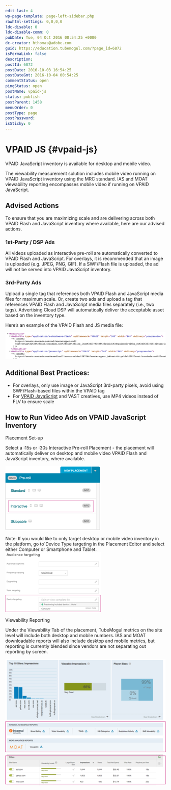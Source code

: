 ```yaml
---
edit-last: 4
wp-page-template: page-left-sidebar.php
rawhtml-settings: 0,0,0,0
ldc-disable: 0
ldc-disable-comm: 0
pubDate: Tue, 04 Oct 2016 00:54:25 +0000
dc-creator: hthomas@adobe.com
guid: https://education.tubemogul.com/?page_id=6872
isPermaLink: false
description: 
postId: 6872
postDate: 2016-10-03 16:54:25
postDateGmt: 2016-10-04 00:54:25
commentStatus: open
pingStatus: open
postName: vpaid-js
status: publish
postParent: 1458
menuOrder: 0
postType: page
postPassword: 
isSticky: 0
---
```


# VPAID JS {#vpaid-js}

VPAID JavaScript inventory is available for desktop and mobile video.

The viewability measurement solution includes mobile video running on VPAID JavaScript inventory using the MRC standard. IAS and MOAT viewability reporting encompasses mobile video if running on VPAID JavaScript.

## Advised Actions

To ensure that you are maximizing scale and are delivering across both VPAID Flash and JavaScript inventory where available, here are our advised actions.

### 1st-Party / DSP Ads

All videos uploaded as interactive pre-roll are automatically converted to VPAID Flash and JavaScript. For overlays, it is recommended that an image is uploaded (e.g. JPEG, PNG, GIF). If a SWF/Flash file is uploaded, the ad will not be served into VPAID JavaScript  inventory.

### 3rd-Party Ads

Upload a single tag that references both VPAID Flash and JavaScript media files for maximum scale. Or, create two ads and upload a tag that references VPAID Flash and JavaScript media files separately (i.e., two tags). Advertising Cloud DSP will automatically deliver the acceptable asset based on the inventory type.

Here’s an example of the VPAID Flash and JS media file:   

[ ![screen-shot-2016-08-30-at-1-34-03-pm](assets/screen-shot-2016-08-30-at-1.34.03-pm-1024x168.png)](assets/screen-shot-2016-08-30-at-1.34.03-pm.png)

## Additional Best Practices:

* For overlays, only use image or JavaScript 3rd-party pixels, avoid using SWF/Flash-based files within the VPAID tag
* For [VPAID JavaScript](http://mkto-ab110051.com/Q0fP00F0J81c0043U00O000) and VAST creatives, use MP4 videos instead of FLV to ensure scale

## How to Run Video Ads on VPAID JavaScript Inventory

Placement Set-up

Select a :15s or :30s Interactive Pre-roll Placement - the placement will automatically deliver on desktop and mobile video VPAID Flash and JavaScript inventory, where available.

[ ![ipr-new-icons](assets/ipr-new-icons-300x203.png)](assets/ipr-new-icons.png)
 
Note: If you would like to only target desktop or mobile video inventory in the platform, go to`Device Type targeting in the Placement Editor and select either Computer or Smartphone and Tablet.
[](assets/device-targeting1.png) [ ![device-targeting](assets/device-targeting2-300x188.png)](assets/device-targeting2.png)

Viewability Reporting

Under the Viewability Tab of the placement, TubeMogul metrics on the site level will include both desktop and mobile numbers. IAS and MOAT downloadable reports will also include desktop and mobile metrics, but reporting is currently blended since vendors are not separating out reporting by screen.

[ ![viewability-reporting](assets/viewability-reporting-1024x809.png)](assets/viewability-reporting.png)
